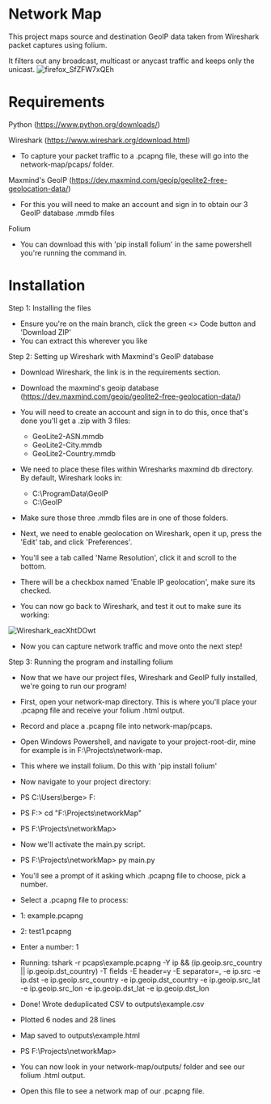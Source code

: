 # Network Map

This project maps source and destination GeoIP data taken from Wireshark packet captures using folium.

It filters out any broadcast, multicast or anycast traffic and keeps only the unicast.
![firefox_SfZFW7xQEh](https://github.com/user-attachments/assets/fce8fb9c-6f56-4032-ab05-cb390f49ea1c)

# Requirements

Python (https://www.python.org/downloads/)

Wireshark (https://www.wireshark.org/download.html)
-  To capture your packet traffic to a .pcapng file, these will go into the network-map/pcaps/ folder.

Maxmind's GeoIP (https://dev.maxmind.com/geoip/geolite2-free-geolocation-data/)
-  For this you will need to make an account and sign in to obtain our 3 GeoIP database .mmdb files
  
Folium
-  You can download this with 'pip install folium' in the same powershell you're running the command in.

# Installation

Step 1: Installing the files
-  Ensure you're on the main branch, click the green <> Code button and 'Download ZIP'
-  You can extract this wherever you like

Step 2: Setting up Wireshark with Maxmind's GeoIP database
- Download Wireshark, the link is in the requirements section.

- Download the maxmind's geoip database (https://dev.maxmind.com/geoip/geolite2-free-geolocation-data/)
- You will need to create an account and sign in to do this, once that's done you'll get a .zip with 3 files:
    -  GeoLite2-ASN.mmdb
    -  GeoLite2-City.mmdb
    -  GeoLite2-Country.mmdb
- We need to place these files within Wiresharks maxmind db directory. By default, Wireshark looks in:
    -  C:\ProgramData\GeoIP
    -  C:\GeoIP
- Make sure those three .mmdb files are in one of those folders.
- Next, we need to enable geolocation on Wireshark, open it up, press the 'Edit' tab, and click 'Preferences'.
- You'll see a tab called 'Name Resolution', click it and scroll to the bottom.
- There will be a checkbox named 'Enable IP geolocation', make sure its checked.
- You can now go back to Wireshark, and test it out to make sure its working:

![Wireshark_eacXhtDOwt](https://github.com/user-attachments/assets/39abc994-6413-458f-b080-cd78b6788ada)

- Now you can capture network traffic and move onto the next step!

Step 3: Running the program and installing folium

- Now that we have our project files, Wireshark and GeoIP fully installed, we're going to run our program!

- First, open your network-map directory. This is where you'll place your .pcapng file and receive your folium .html output.
- Record and place a .pcapng file into network-map/pcaps.
- Open Windows Powershell, and navigate to your project-root-dir, mine for example is in F:\Projects\network-map\.
- This where we install folium. Do this with 'pip install folium'

-  Now navigate to your project directory:
-  PS C:\Users\berge> F:
-  PS F:\> cd "F:\Projects\networkMap"
-  PS F:\Projects\networkMap>

-  Now we'll activate the main.py script.

-  PS F:\Projects\networkMap> py main.py

-  You'll see a prompt of it asking which .pcapng file to choose, pick a number.

-  Select a .pcapng file to process:
-  1: example.pcapng
-  2: test1.pcapng
-  Enter a number: 1

-  Running: tshark -r pcaps\example.pcapng -Y ip && (ip.geoip.src_country || ip.geoip.dst_country) -T fields -E header=y -E separator=, -e ip.src -e ip.dst -e ip.geoip.src_country -e ip.geoip.dst_country -e ip.geoip.src_lat -e ip.geoip.src_lon -e ip.geoip.dst_lat -e ip.geoip.dst_lon

-  Done! Wrote deduplicated CSV to outputs\example.csv
-  Plotted 6 nodes and 28 lines
-  Map saved to outputs\example.html
-  PS F:\Projects\networkMap>

-  You can now look in your network-map/outputs/ folder and see our folium .html output.
-  Open this file to see a network map of our .pcapng file.

